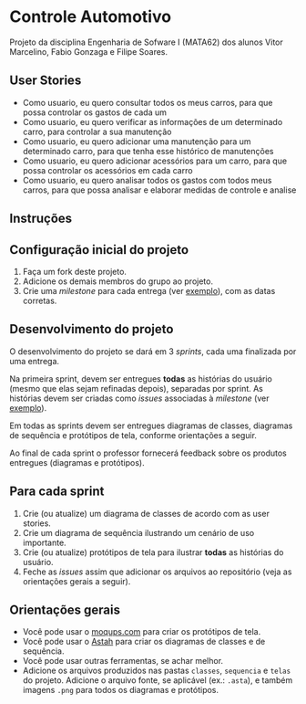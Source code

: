 # Controle Automotivo
Projeto da disciplina Engenharia de Sofware I (MATA62) dos alunos Vitor Marcelino, Fabio Gonzaga e Filipe Soares.

## User Stories
- Como usuario, eu quero consultar todos os meus carros, para que possa controlar os gastos de cada um
- Como usuario, eu quero verificar as informações de um determinado carro, para controlar a sua manutenção
- Como usuario, eu quero adicionar uma manutenção para um determinado carro, para que tenha esse histórico de manutenções
- Como usuario, eu quero adicionar acessórios para um carro, para que possa controlar os acessórios em cada carro
- Como usuario, eu quero analisar todos os gastos com todos meus carros, para que possa analisar e elaborar medidas de controle e analise

## Instruções

## Configuração inicial do projeto

1. Faça um fork deste projeto.
2. Adicione os demais membros do grupo ao projeto.
3. Crie uma *milestone* para cada entrega (ver [exemplo](https://github.com/rodrigorgs/mata62-projeto/milestones)), com as datas corretas.

## Desenvolvimento do projeto

O desenvolvimento do projeto se dará em 3 *sprints*, cada uma finalizada por uma entrega.

Na primeira sprint, devem ser entregues **todas** as histórias do usuário (mesmo que elas sejam refinadas depois), separadas por sprint. As histórias devem ser criadas como *issues* associadas à *milestone* (ver [exemplo](https://github.com/rodrigorgs/mata62-projeto/issues/1)).

Em todas as sprints devem ser entregues diagramas de classes, diagramas de sequência e protótipos de tela, conforme orientações a seguir.

Ao final de cada sprint o professor fornecerá feedback sobre os produtos entregues (diagramas e protótipos).

## Para cada sprint

1. Crie (ou atualize) um diagrama de classes de acordo com as user stories.
2. Crie um diagrama de sequência ilustrando um cenário de uso importante.
3. Crie (ou atualize) protótipos de tela para ilustrar **todas** as histórias do usuário.
4. Feche as *issues* assim que adicionar os arquivos ao repositório (veja as orientações gerais a seguir).

## Orientações gerais

- Você pode usar o [moqups.com](https://moqups.com/) para criar os protótipos de tela.
- Você pode usar o [Astah](https://astah.net/) para criar os diagramas de classes e de sequência.
- Você pode usar outras ferramentas, se achar melhor.
- Adicione os arquivos produzidos nas pastas `classes`, `sequencia` e `telas` do projeto. Adicione o arquivo fonte, se aplicável (ex.: `.asta`), e também imagens `.png` para todos os diagramas e protótipos.
